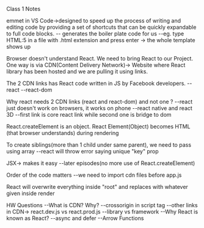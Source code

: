 Class 1 Notes

emmet in VS Code->designed to speed up the process of writing and editing code by providing a set of shortcuts that can be quickly expandable to full code blocks.
-- generates the boiler plate code for us 
--eg. type HTML:5 in a file with .html extension and press enter -> the whole template shows up

Browser doesn't understand React. We need to bring React to our Project. 
One way is via CDN(Content Delivery Network)-> Website where React library has been hosted and we are pulling it using links.

The 2 CDN links has React code written in JS  by Facebook developers.
--react
--react-dom

Why react needs 2 CDN links (react and react-dom) and not one ?
--react just doesn't work on browsers, it works on phone 
--react native and react 3D 
--first link is core react link while second one is bridge to dom

React.createElement is an object. 
React Element(Object) becomes HTML (that browser understands) during rendering 

To create siblings(more than 1 child under same parent), we need to pass using array --react will throw error saying unique "key" prop

JSX-> makes it easy --later episodes(no more use of React.createElement)

Order of the code matters
--we need to import cdn files before app.js 


React will overwrite everything inside "root" and replaces with whatever given inside render 

HW Questions
--What is CDN? Why?
--crossorigin in script tag
--other links in CDN-> react.dev.js vs react.prod.js
--library vs framework
--Why React is known as React?
--async and defer
--Arrow Functions


